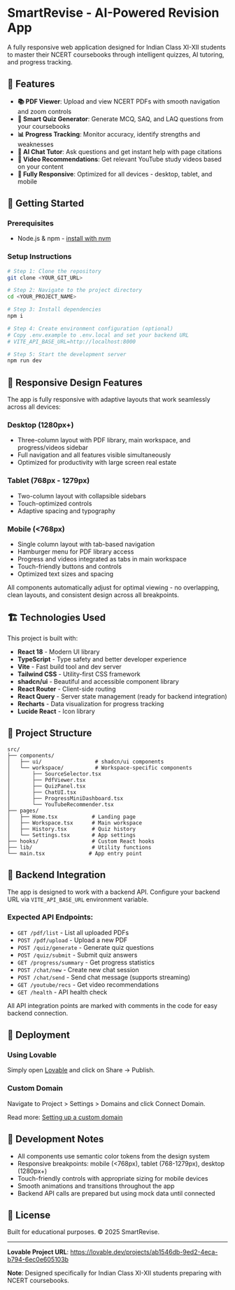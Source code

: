 # SmartRevise - AI-Powered Revision App

A fully responsive web application designed for Indian Class XI-XII students to master their NCERT coursebooks through intelligent quizzes, AI tutoring, and progress tracking.

## 🎯 Features

- **📚 PDF Viewer**: Upload and view NCERT PDFs with smooth navigation and zoom controls
- **🧠 Smart Quiz Generator**: Generate MCQ, SAQ, and LAQ questions from your coursebooks
- **📊 Progress Tracking**: Monitor accuracy, identify strengths and weaknesses
- **💬 AI Chat Tutor**: Ask questions and get instant help with page citations
- **🎥 Video Recommendations**: Get relevant YouTube study videos based on your content
- **📱 Fully Responsive**: Optimized for all devices - desktop, tablet, and mobile

## 🚀 Getting Started

### Prerequisites
- Node.js & npm - [install with nvm](https://github.com/nvm-sh/nvm#installing-and-updating)

### Setup Instructions

```sh
# Step 1: Clone the repository
git clone <YOUR_GIT_URL>

# Step 2: Navigate to the project directory
cd <YOUR_PROJECT_NAME>

# Step 3: Install dependencies
npm i

# Step 4: Create environment configuration (optional)
# Copy .env.example to .env.local and set your backend URL
# VITE_API_BASE_URL=http://localhost:8000

# Step 5: Start the development server
npm run dev
```

## 📱 Responsive Design Features

The app is fully responsive with adaptive layouts that work seamlessly across all devices:

### Desktop (1280px+)
- Three-column layout with PDF library, main workspace, and progress/videos sidebar
- Full navigation and all features visible simultaneously
- Optimized for productivity with large screen real estate

### Tablet (768px - 1279px)  
- Two-column layout with collapsible sidebars
- Touch-optimized controls
- Adaptive spacing and typography

### Mobile (<768px)
- Single column layout with tab-based navigation
- Hamburger menu for PDF library access
- Progress and videos integrated as tabs in main workspace
- Touch-friendly buttons and controls
- Optimized text sizes and spacing

All components automatically adjust for optimal viewing - no overlapping, clean layouts, and consistent design across all breakpoints.

## 🏗️ Technologies Used

This project is built with:

- **React 18** - Modern UI library
- **TypeScript** - Type safety and better developer experience
- **Vite** - Fast build tool and dev server
- **Tailwind CSS** - Utility-first CSS framework
- **shadcn/ui** - Beautiful and accessible component library
- **React Router** - Client-side routing
- **React Query** - Server state management (ready for backend integration)
- **Recharts** - Data visualization for progress tracking
- **Lucide React** - Icon library

## 📂 Project Structure

```
src/
├── components/
│   ├── ui/                 # shadcn/ui components
│   └── workspace/          # Workspace-specific components
│       ├── SourceSelector.tsx
│       ├── PdfViewer.tsx
│       ├── QuizPanel.tsx
│       ├── ChatUI.tsx
│       ├── ProgressMiniDashboard.tsx
│       └── YouTubeRecommender.tsx
├── pages/
│   ├── Home.tsx           # Landing page
│   ├── Workspace.tsx      # Main workspace
│   ├── History.tsx        # Quiz history
│   └── Settings.tsx       # App settings
├── hooks/                 # Custom React hooks
├── lib/                   # Utility functions
└── main.tsx              # App entry point
```

## 🔌 Backend Integration

The app is designed to work with a backend API. Configure your backend URL via `VITE_API_BASE_URL` environment variable.

### Expected API Endpoints:

- `GET /pdf/list` - List all uploaded PDFs
- `POST /pdf/upload` - Upload a new PDF
- `POST /quiz/generate` - Generate quiz questions
- `POST /quiz/submit` - Submit quiz answers
- `GET /progress/summary` - Get progress statistics
- `POST /chat/new` - Create new chat session
- `POST /chat/send` - Send chat message (supports streaming)
- `GET /youtube/recs` - Get video recommendations
- `GET /health` - API health check

All API integration points are marked with comments in the code for easy backend connection.

## 🚀 Deployment

### Using Lovable
Simply open [Lovable](https://lovable.dev/projects/ab1546db-9ed2-4eca-b794-6ec0e605103b) and click on Share → Publish.

### Custom Domain
Navigate to Project > Settings > Domains and click Connect Domain.

Read more: [Setting up a custom domain](https://docs.lovable.dev/features/custom-domain#custom-domain)

## 📝 Development Notes

- All components use semantic color tokens from the design system
- Responsive breakpoints: mobile (<768px), tablet (768-1279px), desktop (1280px+)
- Touch-friendly controls with appropriate sizing for mobile devices
- Smooth animations and transitions throughout the app
- Backend API calls are prepared but using mock data until connected

## 📄 License

Built for educational purposes. © 2025 SmartRevise.

---

**Lovable Project URL**: https://lovable.dev/projects/ab1546db-9ed2-4eca-b794-6ec0e605103b

**Note**: Designed specifically for Indian Class XI-XII students preparing with NCERT coursebooks.
